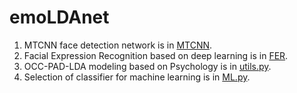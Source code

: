 # emoLDAnet
1. MTCNN face detection network is in [MTCNN](./DL/mtcnn/).
2. Facial Expression Recognition based on deep learning is in [FER](./DL/FER/).
3. OCC-PAD-LDA modeling based on Psychology is in [utils.py](./DL/utils.py).
4. Selection of classifier for machine learning is in [ML.py](./ML/ML.py).
